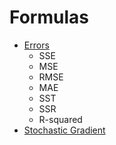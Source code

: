 Formulas
========

- [Errors](errors.md)
  - SSE
  - MSE
  - RMSE
  - MAE
  - SST
  - SSR
  - R-squared
- [Stochastic Gradient](sgd.md)
